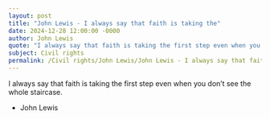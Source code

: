 ```yaml
---
layout: post
title: "John Lewis - I always say that faith is taking the"
date: 2024-12-28 12:00:00 -0000
author: John Lewis
quote: "I always say that faith is taking the first step even when you don’t see the whole staircase."
subject: Civil rights
permalink: /Civil rights/John Lewis/John Lewis - I always say that faith is taking the
---
```


I always say that faith is taking the first step even when you don’t see the whole staircase.

- John Lewis
